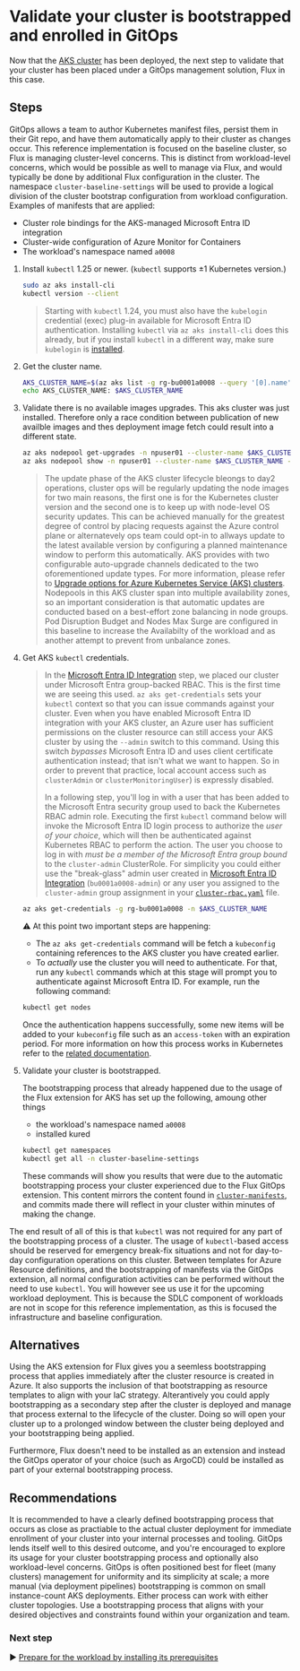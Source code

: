 # Validate your cluster is bootstrapped and enrolled in GitOps

Now that the [AKS cluster](./06-aks-cluster.md) has been deployed, the next step to validate that your cluster has been placed under a GitOps management solution, Flux in this case.

## Steps

GitOps allows a team to author Kubernetes manifest files, persist them in their Git repo, and have them automatically apply to their cluster as changes occur. This reference implementation is focused on the baseline cluster, so Flux is managing cluster-level concerns. This is distinct from workload-level concerns, which would be possible as well to manage via Flux, and would typically be done by additional Flux configuration in the cluster. The namespace `cluster-baseline-settings` will be used to provide a logical division of the cluster bootstrap configuration from workload configuration. Examples of manifests that are applied:

- Cluster role bindings for the AKS-managed Microsoft Entra ID integration
- Cluster-wide configuration of Azure Monitor for Containers
- The workload's namespace named `a0008`

1. Install `kubectl` 1.25 or newer. (`kubectl` supports ±1 Kubernetes version.)

   ```bash
   sudo az aks install-cli
   kubectl version --client
   ```

   > Starting with `kubectl` 1.24, you must also have the `kubelogin` credential (exec) plug-in available for Microsoft Entra ID authentication. Installing `kubectl` via `az aks install-cli` does this already, but if you install `kubectl` in a different way, make sure `kubelogin` is [installed](https://github.com/Azure/kubelogin#getting-started).

1. Get the cluster name.

   ```bash
   AKS_CLUSTER_NAME=$(az aks list -g rg-bu0001a0008 --query '[0].name' -o tsv)
   echo AKS_CLUSTER_NAME: $AKS_CLUSTER_NAME
   ```

1. Validate there is no available images upgrades. This aks cluster was just installed. Therefore only a race condition between publication of new availble images and thes deployment image fetch could result into a different state.

   ```bash
   az aks nodepool get-upgrades -n npuser01 --cluster-name $AKS_CLUSTER_NAME -g rg-bu0001a0008 && \
   az aks nodepool show -n npuser01 --cluster-name $AKS_CLUSTER_NAME -g rg-bu0001a0008 --query nodeImageVersion
   ```

   > The update phase of the AKS cluster lifecycle bleongs to day2 operations, cluster ops will be regularly updating the node images for two main reasons, the first one is for the Kubernetes cluster version and the second one is to keep up with node-level OS security updates. This can be achieved manually for the greatest degree of control by placing requests against the Azure control plane or alternatevely ops team could opt-in to allways update to the latest available version by configuring a planned maintenance window to perform this automatically. AKS provides with two configurable auto-upgrade channels dedicated to the two oforementioned update types. For more information, please refer to  [Upgrade options for Azure Kubernetes Service (AKS) clusters](https://learn.microsoft.com/azure/aks/upgrade-cluster). Nodepools in this AKS cluster span into multiple availability zones, so an important consideration is that automatic updates are conducted based on a best-effort zone balancing in node groups. Pod Disruption Budget and Nodes Max Surge are configured in this baseline to increase the Availabilty of the workload and as another attempt to prevent from unbalance zones.

1. Get AKS `kubectl` credentials.

   > In the [Microsoft Entra ID Integration](03-microsoft-entra-id.md) step, we placed our cluster under Microsoft Entra group-backed RBAC. This is the first time we are seeing this used. `az aks get-credentials` sets your `kubectl` context so that you can issue commands against your cluster. Even when you have enabled Microsoft Entra ID integration with your AKS cluster, an Azure user has sufficient permissions on the cluster resource can still access your AKS cluster by using the `--admin` switch to this command. Using this switch *bypasses* Microsoft Entra ID and uses client certificate authentication instead; that isn't what we want to happen. So in order to prevent that practice, local account access such as `clusterAdmin` or `clusterMonitoringUser`) is expressly disabled.
   >
   > In a following step, you'll log in with a user that has been added to the Microsoft Entra security group used to back the Kubernetes RBAC admin role. Executing the first `kubectl` command below will invoke the Microsoft Entra ID login process to authorize the *user of your choice*, which will then be authenticated against Kubernetes RBAC to perform the action. The user you choose to log in with *must be a member of the Microsoft Entra group bound* to the `cluster-admin` ClusterRole. For simplicity you could either use the "break-glass" admin user created in [Microsoft Entra ID Integration](03-microsoft-entra-id.md) (`bu0001a0008-admin`) or any user you assigned to the `cluster-admin` group assignment in your [`cluster-rbac.yaml`](cluster-manifests/cluster-rbac.yaml) file.

   ```bash
   az aks get-credentials -g rg-bu0001a0008 -n $AKS_CLUSTER_NAME
   ```

   :warning: At this point two important steps are happening:

      - The `az aks get-credentials` command will be fetch a `kubeconfig` containing references to the AKS cluster you have created earlier.
      - To *actually* use the cluster you will need to authenticate. For that, run any `kubectl` commands which at this stage will prompt you to authenticate against Microsoft Entra ID. For example, run the following command:

   ```bash
   kubectl get nodes
   ```

   Once the authentication happens successfully, some new items will be added to your `kubeconfig` file such as an `access-token` with an expiration period. For more information on how this process works in Kubernetes refer to the [related documentation](https://kubernetes.io/docs/reference/access-authn-authz/authentication/#openid-connect-tokens).

1. Validate your cluster is bootstrapped.

   The bootstrapping process that already happened due to the usage of the Flux extension for AKS has set up the following, amoung other things

   - the workload's namespace named `a0008`
   - installed kured

   ```bash
   kubectl get namespaces
   kubectl get all -n cluster-baseline-settings
   ```

   These commands will show you results that were due to the automatic bootstrapping process your cluster experienced due to the Flux GitOps extension. This content mirrors the content found in [`cluster-manifests`](./cluster-manifests), and commits made there will reflect in your cluster within minutes of making the change.

The end result of all of this is that `kubectl` was not required for any part of the bootstrapping process of a cluster. The usage of `kubectl`-based access should be reserved for emergency break-fix situations and not for day-to-day configuration operations on this cluster. Between templates for Azure Resource definitions, and the bootstrapping of manifests via the GitOps extension, all normal configuration activities can be performed without the need to use `kubectl`. You will however see us use it for the upcoming workload deployment. This is because the SDLC component of workloads are not in scope for this reference implementation, as this is focused the infrastructure and baseline configuration.

## Alternatives

Using the AKS extension for Flux gives you a seemless bootstrapping process that applies immediately after the cluster resource is created in Azure. It also supports the inclusion of that bootstrapping as resource templates to align with your IaC strategy. Alterantively you could apply bootstrapping as a secondary step after the cluster is deployed and manage that process external to the lifecycle of the cluster. Doing so will open your cluster up to a prolonged window between the cluster being deployed and your bootstrapping being applied.

Furthermore, Flux doesn't need to be installed as an extension and instead the GitOps operator of your choice (such as ArgoCD) could be installed as part of your external bootstrapping process.

## Recommendations

It is recommended to have a clearly defined bootstrapping process that occurs as close as practiable to the actual cluster deployment for immediate enrollment of your cluster into your internal processes and tooling. GitOps lends itself well to this desired outcome, and you're encouraged to explore its usage for your cluster bootstrapping process and optionally also workload-level concerns. GitOps is often positioned best for fleet (many clusters) management for uniformity and its simplicity at scale; a more manual (via deployment pipelines) bootstrapping is common on small instance-count AKS deployments. Either process can work with either cluster topologies. Use a bootstrapping process that aligns with your desired objectives and constraints found within your organization and team.

### Next step

:arrow_forward: [Prepare for the workload by installing its prerequisites](./08-workload-prerequisites.md)
